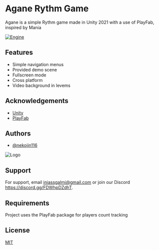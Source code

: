 
# Agane Rythm Game

Agane is a simple Rythm game made in Unity 2021 with a use of PlayFab, inspired by Mania


[![Engine](https://img.shields.io/badge/Engine-Unity-green)](https://unity.com)


## Features

- Simple navigation menus
- Provided demo scene
- Fullscreen mode
- Cross platform
- Video background in levems


## Acknowledgements

 - [Unity](https://unity.com/)
 - [PlayFab](https://playfab.com/)
 


## Authors

- [@nekojin116](https://www.github.com/nekojin116)


![Logo](https://i.imgur.com/G1xBuvp.pngp)


## Support

For support, email iniassgalmi@gmail.com or join our Discord https://discord.gg/FDWhpDZdhT.


## Requirements

Project uses the PlayFab package for players count tracking


## License

[MIT](https://choosealicense.com/licenses/mit/)

